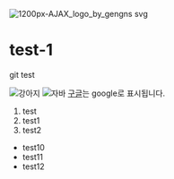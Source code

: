 ![1200px-AJAX_logo_by_gengns svg](https://user-images.githubusercontent.com/83265848/130713173-0d00126d-512c-46bd-805f-8583d34db6de.png)
# test-1
git test



![강아지](http://image.dongascience.com/Photo/2017/03/14900752352661.jpg)
![자바](.images/)
[구글](https://www.google.com/)는 google로 표시됩니다.
1. test
2. test1
3. test2

- test10
- test11
- test12
